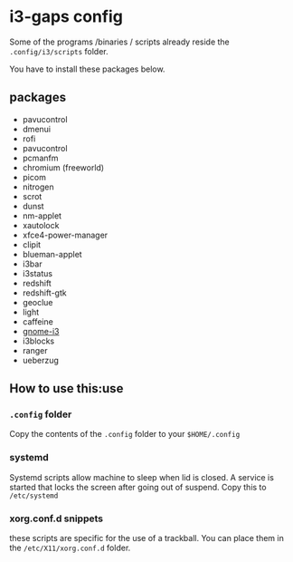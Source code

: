 # i3-gaps config

Some of the programs /binaries / scripts already reside the `.config/i3/scripts` folder.

You have to install these packages below.

## packages

- pavucontrol
- dmenui
- rofi
- pavucontrol
- pcmanfm
- chromium (freeworld)
- picom
- nitrogen
- scrot
- dunst
- nm-applet
- xautolock
- xfce4-power-manager
- clipit
- blueman-applet
- i3bar
- i3status
- redshift
- redshift-gtk
- geoclue
- light
- caffeine
- [gnome-i3](https://github.com/i3-gnome/i3-gnome)
- i3blocks
- ranger
- ueberzug

## How to use this:use

### `.config` folder

Copy the contents of the `.config`  folder to your `$HOME/.config`


### systemd

Systemd scripts allow machine to sleep when lid is closed. A service is started that locks the screen after going out of suspend. Copy this to `/etc/systemd`

### xorg.conf.d snippets

these scripts are specific for the use of a trackball. You can place them in the `/etc/X11/xorg.conf.d` folder.
